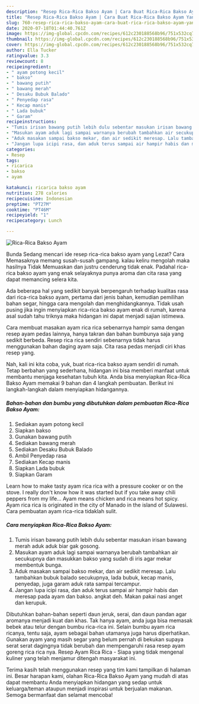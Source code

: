 ```yaml
---
description: "Resep Rica-Rica Bakso Ayam | Cara Buat Rica-Rica Bakso Ayam Yang Menggugah Selera"
title: "Resep Rica-Rica Bakso Ayam | Cara Buat Rica-Rica Bakso Ayam Yang Menggugah Selera"
slug: 760-resep-rica-rica-bakso-ayam-cara-buat-rica-rica-bakso-ayam-yang-menggugah-selera
date: 2020-07-18T01:44:40.761Z
image: https://img-global.cpcdn.com/recipes/612c230188568b96/751x532cq70/rica-rica-bakso-ayam-foto-resep-utama.jpg
thumbnail: https://img-global.cpcdn.com/recipes/612c230188568b96/751x532cq70/rica-rica-bakso-ayam-foto-resep-utama.jpg
cover: https://img-global.cpcdn.com/recipes/612c230188568b96/751x532cq70/rica-rica-bakso-ayam-foto-resep-utama.jpg
author: Ella Tucker
ratingvalue: 3.3
reviewcount: 8
recipeingredient:
- " ayam potong kecil"
- " bakso"
- " bawang putih"
- " bawang merah"
- " Desaku Bubuk Balado"
- " Penyedap rasa"
- " Kecap manis"
- " Lada bubuk"
- " Garam"
recipeinstructions:
- "Tumis irisan bawang putih lebih dulu sebentar masukan irisan bawang merah aduk aduk biar gak gosong."
- "Masukan ayam aduk lagi sampai warnanya berubah tambahkan air secukupnya dan masukkan bakso yang sudah di iris agar mekar membentuk bunga."
- "Aduk masakan sampai bakso mekar, dan air sedikit meresap. Lalu tambahkan bubuk balado secukupnya, lada bubuk, kecap manis, penyedap, juga garam aduk rata sampai tercampur."
- "Jangan lupa icipi rasa, dan aduk terus sampai air hampir habis dan meresap pada ayam dan bakso. angkat deh. Makan pakai nasi anget dan kerupuk."
categories:
- Resep
tags:
- ricarica
- bakso
- ayam

katakunci: ricarica bakso ayam 
nutrition: 278 calories
recipecuisine: Indonesian
preptime: "PT27M"
cooktime: "PT46M"
recipeyield: "1"
recipecategory: Lunch

---
```



![Rica-Rica Bakso Ayam](https://img-global.cpcdn.com/recipes/612c230188568b96/751x532cq70/rica-rica-bakso-ayam-foto-resep-utama.jpg)

Bunda Sedang mencari ide resep rica-rica bakso ayam yang Lezat? Cara Memasaknya memang susah-susah gampang. kalau keliru mengolah maka hasilnya Tidak Memuaskan dan justru cenderung tidak enak. Padahal rica-rica bakso ayam yang enak selayaknya punya aroma dan cita rasa yang dapat memancing selera kita.

Ada beberapa hal yang sedikit banyak berpengaruh terhadap kualitas rasa dari rica-rica bakso ayam, pertama dari jenis bahan, kemudian pemilihan bahan segar, hingga cara mengolah dan menghidangkannya. Tidak usah pusing jika ingin menyiapkan rica-rica bakso ayam enak di rumah, karena asal sudah tahu triknya maka hidangan ini dapat menjadi sajian istimewa.

Cara membuat masakan ayam rica rica sebenarnya hampir sama dengan resep ayam pedas lainnya, hanya takran dan bahan bumbunya saja yang sedikit berbeda. Resep rica rica sendiri sebenarnya tidak harus menggunakan bahan daging ayam saja. Cita rasa pedas menjadi ciri khas resep yang.


Nah, kali ini kita coba, yuk, buat rica-rica bakso ayam sendiri di rumah. Tetap berbahan yang sederhana, hidangan ini bisa memberi manfaat untuk membantu menjaga kesehatan tubuh kita. Anda bisa menyiapkan Rica-Rica Bakso Ayam memakai 9 bahan dan 4 langkah pembuatan. Berikut ini langkah-langkah dalam menyiapkan hidangannya.

<!--inarticleads1-->

##### Bahan-bahan dan bumbu yang dibutuhkan dalam pembuatan Rica-Rica Bakso Ayam:

1. Sediakan  ayam potong kecil
1. Siapkan  bakso
1. Gunakan  bawang putih
1. Sediakan  bawang merah
1. Sediakan  Desaku Bubuk Balado
1. Ambil  Penyedap rasa
1. Sediakan  Kecap manis
1. Siapkan  Lada bubuk
1. Siapkan  Garam


Learn how to make tasty ayam rica rica with a pressure cooker or on the stove. I really don&#39;t know how it was started but if you take away chili peppers from my life… Ayam means chicken and rica means hot spicy. Ayam rica rica is originated in the city of Manado in the island of Sulawesi. Cara pembuatan ayam rica-rica tidaklah sulit. 

<!--inarticleads2-->

##### Cara menyiapkan Rica-Rica Bakso Ayam:

1. Tumis irisan bawang putih lebih dulu sebentar masukan irisan bawang merah aduk aduk biar gak gosong.
1. Masukan ayam aduk lagi sampai warnanya berubah tambahkan air secukupnya dan masukkan bakso yang sudah di iris agar mekar membentuk bunga.
1. Aduk masakan sampai bakso mekar, dan air sedikit meresap. Lalu tambahkan bubuk balado secukupnya, lada bubuk, kecap manis, penyedap, juga garam aduk rata sampai tercampur.
1. Jangan lupa icipi rasa, dan aduk terus sampai air hampir habis dan meresap pada ayam dan bakso. angkat deh. Makan pakai nasi anget dan kerupuk.


Dibutuhkan bahan-bahan seperti daun jeruk, serai, dan daun pandan agar aromanya menjadi kuat dan khas. Tak hanya ayam, anda juga bisa memasak bebek atau telur dengan bumbu rica-rica ini. Selain bumbu ayam rica ricanya, tentu saja, ayam sebagai bahan utamanya juga harus diperhatikan. Gunakan ayam yang masih segar yang belum pernah di bekukan supaya serat serat dagingnya tidak berubah dan mempengaruhi rasa resep ayam goreng rica rica nya. Resep Ayam Rica Rica - Siapa yang tidak mengenal kuliner yang telah menjamur ditengah masyarakat ini. 

Terima kasih telah menggunakan resep yang tim kami tampilkan di halaman ini. Besar harapan kami, olahan Rica-Rica Bakso Ayam yang mudah di atas dapat membantu Anda menyiapkan hidangan yang sedap untuk keluarga/teman ataupun menjadi inspirasi untuk berjualan makanan. Semoga bermanfaat dan selamat mencoba!
